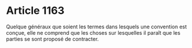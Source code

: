 # Article 1163

Quelque généraux que soient les termes dans lesquels une convention est conçue, elle ne comprend que les choses sur lesquelles il paraît que les parties se sont proposé de contracter.

